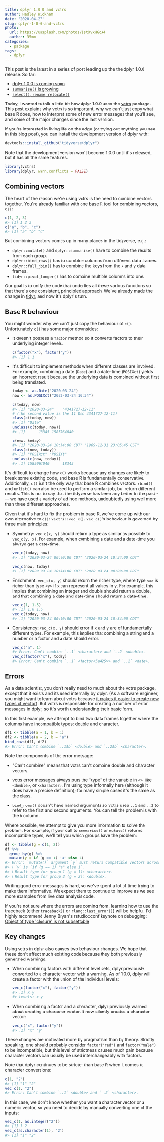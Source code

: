 ```yaml
---
title: dplyr 1.0.0 and vctrs
author: Hadley Wickham
date: '2020-04-27'
slug: dplyr-1-0-0-and-vctrs
photo:
  url: https://unsplash.com/photos/IstXvxHGoA4
  author: 35mm
categories:
  - package
tags:
  - dplyr
---
```




This post is the latest in a series of post leading up the the dplyr 1.0.0 release. So far:

* [dplyr 1.0.0 is coming soon](https://www.tidyverse.org/blog/2020/03/dplyr-1-0-0-is-coming-soon/)
* [`summarise()` is growing](https://www.tidyverse.org/blog/2020/03/dplyr-1-0-0-summarise/)
* [`select()`, `rename`, `relocate()`](https://www.tidyverse.org/blog/2020/03/dplyr-1-0-0-select-rename-relocate/)

Today, I wanted to talk a little bit how dplyr 1.0.0 uses the  [vctrs](http://vctrs.r-lib.org/) package. This post explains why vctrs is so important, why we can't just copy what base R does, how to interpret some of new error messages that you'll see, and some of the major changes since the last version.

If you're interested in living life on the edge (or trying out anything you see in this blog post), you can install the development version of dplyr with:


```r
devtools::install_github("tidyverse/dplyr")
```

Note that the development version won't become 1.0.0 until it's released, but it has all the same features.


```r
library(vctrs)
library(dplyr, warn.conflicts = FALSE)
```

## Combining vectors

The heart of the reason we're using vctrs is the need to combine vectors together. You're already familiar with one base R tool for combining vectors, `c()`:


```r
c(1, 2, 3)
#> [1] 1 2 3
c("a", "b", "c")
#> [1] "a" "b" "c"
```

But combining vectors comes up in many places in the tidyverse, e.g.:

* `dplyr::mutate()` and `dplyr::summarise()` have to combine the results 
  from each group.
* `dplyr::bind_rows()` has to combine columns from different data frames.
* `dplyr::full_join()`  has to combine the keys from the `x` and `y` data
  frames.
* `tidyr::pivot_longer()` has to combine multiple columns into one.

Our goal is to unify the code that underlies all these various functions so that there's one consistent, principled approach. We've already made the change in [tidyr](https://www.tidyverse.org/blog/2019/09/tidyr-1-0-0/), and now it's dplyr's turn. 

## Base R behaviour

You might wonder why we can't just copy the behaviour of `c()`. Unfortunately `c()` has some major downsides:

*   It doesn't possess a `factor` method so it converts factors to their
    underlying integer levels. 
    
    
    ```r
    c(factor("x"), factor("y"))
    #> [1] 1 1
    ```

*   It's difficult to implement methods when different classes are involved.
    For example, combining a date (`Date`) and a date-time (`POSIXct`) yields
    an incorrect result because the underlying data is combined without
    first being translated.

    
    ```r
    today <- as.Date("2020-03-24")
    now <- as.POSIXct("2020-03-24 10:34")
    
    c(today, now)
    #> [1] "2020-03-24"    "4341727-12-11"
    # (the second value is the 11 Dec 4341727-12-11)
    class(c(today, now))
    #> [1] "Date"
    unclass(c(today, now))
    #> [1]      18345 1585064040
    
    c(now, today)
    #> [1] "2020-03-24 10:34:00 CDT" "1969-12-31 23:05:45 CST"
    class(c(now, today))
    #> [1] "POSIXct" "POSIXt"
    unclass(c(now, today))
    #> [1] 1585064040      18345
    ```

It's difficult to change how `c()` works because any changes are likely to break some existing code, and base R is fundamentally conservative. Additionally, `c()` isn't the only way that base R combines vectors. `rbind()` and `unlist()` can also be used to perform a similar job, but return different results. This is not to say that the tidyverse has been any better in the past --- we have used a variety of ad hoc methods, undoubtedly using well more than three different approaches. 

Given that it's hard to fix the problem in base R, we've come up with our own alternative to `c()`: `vectrs::vec_c()`. `vec_c()`'s behaviour is governed by three main principles:

*   Symmetry: `vec_c(x, y)` should return a type as similar as possible to 
    `vec_c(y, x)`. For example, when combining a date and a date-time you
    always get a date-time.
    
    
    ```r
    vec_c(today, now)
    #> [1] "2020-03-24 00:00:00 CDT" "2020-03-24 10:34:00 CDT"
    
    vec_c(now, today)
    #> [1] "2020-03-24 10:34:00 CDT" "2020-03-24 00:00:00 CDT"
    ```
    
*   Enrichment: `vec_c(x, y)` should return the richer type, where type `<x>` 
    is richer than type `<y>` if `x` can represent all values in `y`. For 
    example, this implies that combining an integer and double should return a
    double, and that combining a date and date-time should return a date-time.
  
    
    ```r
    vec_c(1, 1.5)
    #> [1] 1.0 1.5
    vec_c(today, now)
    #> [1] "2020-03-24 00:00:00 CDT" "2020-03-24 10:34:00 CDT"
    ```
    
*   Consistency: `vec_c(x, y)` should error if `x` and `y` are of fundamentally 
    different types. For example, this implies that combining a string and a
    number or a factor and a date should error.

    
    ```r
    vec_c("a", 1)
    #> Error: Can't combine `..1` <character> and `..2` <double>.
    vec_c(factor("x"), today)
    #> Error: Can't combine `..1` <factor<5a425>> and `..2` <date>.
    ```

## Errors

As a data scientist, you don't really need to much about the vctrs package, except that it exists and its used internally by dplyr. (As a software engineer, you might want to learn about vctrs because [it makes it easier to create new types of vector](https://vctrs.r-lib.org/articles/s3-vector.html)). But vctrs is responsible for creating a number of error messages in dplyr, so it's worth understanding their basic form.

In this first example, we attempt to bind two data frames together where the columns have incompatible types: double and character.


```r
df1 <- tibble(a = 1, b = 1)
df2 <- tibble(a = 2, b = "a")
bind_rows(df1, df2)
#> Error: Can't combine `..1$b` <double> and `..2$b` <character>.
```

Note the components of the error message:

* "Can't combine" means that vctrs can't combine double and character vectors. 
  
* vctrs error messages always puts the "type" of the variable in `<>`,
  like `<double>`, or `<character>`. I'm using type informally here 
  (although it does have a precise definition); for many simple cases it's 
  the same as the class.
  
* `bind_rows()` doesn't have named arguments so vctrs uses `..1` and 
  `..2` to refer to the first and second arguments. You can tell the
  problem is with the `b` column.
  
Where possible, we attempt to give you more information to solve the problem. For example, if your call to `summarise()` or `mutate()` returns incompatible types, we'll tell you which groups have the problem:


```r
df <- tibble(g = c(1, 2))
df %>% 
  group_by(g) %>% 
  mutate(y = if (g == 1) "a" else 1)
#> Error: `mutate()` argument `y` must return compatible vectors across groups.
#> ℹ `y` is `if (g == 1) "a" else 1`.
#> ℹ Result type for group 1 (g = 1): <character>.
#> ℹ Result type for group 2 (g = 2): <double>.
```

Writing good error messages is hard, so we've spent a lot of time trying to make them informative. We expect them to continue to improve as we see more examples from live data analysis code.

If you're not sure where the errors are coming from, learning how to use the traceback (either `traceback()` or `rlang::last_error()`) will be helpful. I'd highly recommend Jenny Bryan's rstudio::conf keynote on debugging: [Object of type 'closure' is not subsettable](https://resources.rstudio.com/rstudio-conf-2020/object-of-type-closure-is-not-subsettable-jenny-bryan)

## Key changes

Using vctrs in dplyr also causes two behaviour changes. We hope that these don't affect much existing code because they both previously generated warnings. 

*   When combining factors with different level sets, dplyr previously 
    converted to a character vector with a warning. As of 1.0.0, dplyr will
    create a factor with the union of the individual levels:
  
    
    ```r
    vec_c(factor("x"), factor("y"))
    #> [1] x y
    #> Levels: x y
    ```
  
*   When combining a factor and a character, dplyr previously warned about
    creating a character vector. It now silently creates a character vector:

    
    ```r
    vec_c("x", factor("y"))
    #> [1] "x" "y"
    ```

These changes are motivated more by pragmatism than by theory. Strictly speaking, one should probably consider `factor("red")` and `factor("male")` to be incompatible, but this level of strictness causes much pain because character vectors can usually be used interchangeably with factors.

Note that dplyr continues to be stricter than base R when it comes to character conversions: 


```r
c(1, "2")
#> [1] "1" "2"
vec_c(1, "2")
#> Error: Can't combine `..1` <double> and `..2` <character>.
```

In this case, we don't know whether you want a character vector or a numeric vector, so you need to decide by manually converting one of the inputs:


```r
vec_c(1, as.integer("2"))
#> [1] 1 2
vec_c(as.character(1), "2")
#> [1] "1" "2"
```
